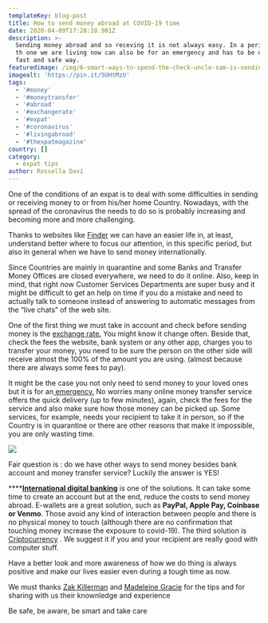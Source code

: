 ```yaml
---
templateKey: blog-post
title: How to send money abroad at COVID-19 time
date: 2020-04-09T17:28:10.981Z
description: >-
  Sending money abroad and so receving it is not always easy. In a period like
  th one we are living now can also be for an emergency and has to be done in a
  fast and safe way. 
featuredimage: /img/6-smart-ways-to-spend-the-check-uncle-sam-is-sending-you.png
imagealt: 'https://pin.it/5UHtMzU'
tags:
  - '#money'
  - '#moneytransfer'
  - '#abroad'
  - '#exchangerate'
  - '#expat'
  - '#coronavirus'
  - '#livingabroad'
  - '#thexpatmagazine'
country: []
category:
  - expat tips
author: Rossella Daví
---
```

One of the conditions of an expat is to deal with some difficulties in sending or receiving money to or from his/her home Country. Nowadays, with the spread of the coronavirus the needs to do so is probably increasing and becoming more and more challenging.



Thanks to websites like [Finder](https://www.finder.com/sending-money-during-coronavirus) we can have an easier life in, at least, understand better where to focus our attention, in this specific period, but also in general when we have to send money internationally.



Since Countries are mainly in quarantine and some Banks and Transfer Money Offices are closed everywhere, we need to do it online. Also, keep in mind, that right now Customer Services Departments are super busy and it might be difficult to get an help on time if you do a mistake and need to actually talk to someone instead of answering to automatic messages from the “live chats” of the web site.



One of the first thing we must take in account and check before sending money is the [exchange rate.](https://www.finder.com/international-money-transfers/currency-exchange-rates)  You might know it change often. Beside that, check the fees the website, bank system or any other app, charges you to transfer your money, you need to be sure the person on the other side will receive almost the 100% of the amount you are using. (almost because there are always some fees to pay).



It might be the case you not only need to send money to your loved ones but it is for an[ emergency.](https://www.finder.com/how-to-make-an-emergency-money-transfer) No worries many online money transfer service offers the quick delivery (up to few minutes), again, check the fees for the service and also make sure how those money can be picked up. Some services, for example, needs your recipient to take it in person, so if the Country is in quarantine or there are other reasons that make it impossible, you are only wasting time. 

![](/img/some-questions-on-the-cheapest-way-to-send-money….jpg)

Fair question is : do we have other ways to send money besides bank account and money transfer service? Luckily the answer is YES!

****[**International digital banking**](https://www.finder.com/international-bank-account) is one of the solutions. It can take some time to create an account but at the end, reduce the costs to send money abroad. E-wallets are a great solution, such as **PayPal, Apple Pay, Coinbase or Venmo**. Those avoid any kind of interaction between people and there is no physical money to touch (although there are no confirmation that touching money increase the exposure to covid-19). The third solution is [Criptocurrency](https://www.finder.com/cryptocurrency) . We suggest it if you and your recipient are really good with computer stuff.

Have a better look and more awareness of how we do thing is always positive and make our lives easier even during a tough time as now. 

We must thanks [Zak Killerman](https://www.finder.com/author/zakkillermann) and [Madeleine Gracie](https://www.finder.com/nz/author/madeleinegracie) for the tips and for sharing with us their knownledge and experience

Be safe, be aware, be smart and take care
